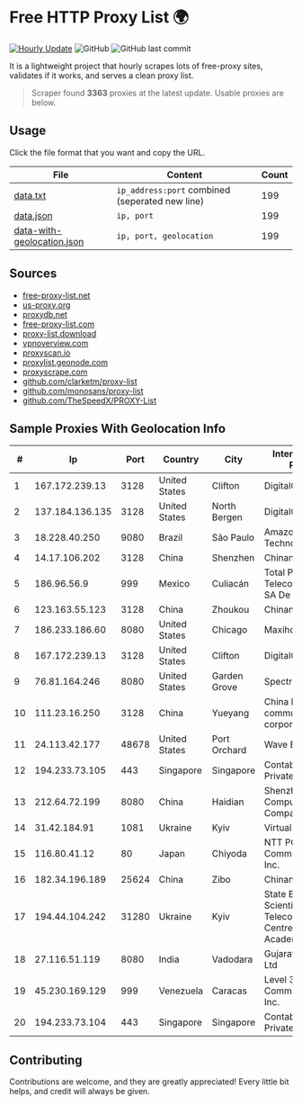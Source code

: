 
# Free HTTP Proxy List 🌍

[![Hourly Update](https://github.com/mertguvencli/http-proxy-list/actions/workflows/main.yml/badge.svg?branch=main)](https://github.com/mertguvencli/http-proxy-list/actions/workflows/main.yml)
![GitHub](https://img.shields.io/github/license/mertguvencli/http-proxy-list)
![GitHub last commit](https://img.shields.io/github/last-commit/mertguvencli/http-proxy-list)

It is a lightweight project that hourly scrapes lots of free-proxy sites, validates if it works, and serves a clean proxy list.


> Scraper found **3363** proxies at the latest update. Usable proxies are below.

## Usage

Click the file format that you want and copy the URL.


|File|Content|Count|
|----|-------|-----|
|[data.txt](https://raw.githubusercontent.com/mertguvencli/http-proxy-list/main/proxy-list/data.txt)|`ip_address:port` combined (seperated new line)|199|
|[data.json](https://raw.githubusercontent.com/mertguvencli/http-proxy-list/main/proxy-list/data.json)|`ip, port`|199|
|[data-with-geolocation.json](https://raw.githubusercontent.com/mertguvencli/http-proxy-list/main/proxy-list/data-with-geolocation.json)|`ip, port, geolocation`|199|

## Sources

* [free-proxy-list.net](https://free-proxy-list.net)
* [us-proxy.org](https://www.us-proxy.org)
* [proxydb.net](http://proxydb.net)
* [free-proxy-list.com](https://free-proxy-list.com/?page=&port=&type%5B%5D=http&type%5B%5D=https&up_time=0&search=Search)
* [proxy-list.download](https://www.proxy-list.download/HTTP)
* [vpnoverview.com](https://vpnoverview.com/privacy/anonymous-browsing/free-proxy-servers)
* [proxyscan.io](https://www.proxyscan.io)
* [proxylist.geonode.com](https://proxylist.geonode.com/api/proxy-list?limit=300&page=1&sort_by=lastChecked&sort_type=desc&protocols=http,https)
* [proxyscrape.com](https://api.proxyscrape.com/v2/?request=displayproxies&protocol=http&timeout=10000&country=all&ssl=all&anonymity=all)
* [github.com/clarketm/proxy-list](https://raw.githubusercontent.com/clarketm/proxy-list/master/proxy-list-raw.txt)
* [github.com/monosans/proxy-list](https://raw.githubusercontent.com/monosans/proxy-list/main/proxies/http.txt)
* [github.com/TheSpeedX/PROXY-List](https://raw.githubusercontent.com/TheSpeedX/PROXY-List/master/http.txt)


## Sample Proxies With Geolocation Info

|#|Ip|Port|Country|City|Internet Service Provider|
|-|--|----|-------|----|-------------------------|
|1|167.172.239.13|3128|United States|Clifton|DigitalOcean, LLC|
|2|137.184.136.135|3128|United States|North Bergen|DigitalOcean, LLC|
|3|18.228.40.250|9080|Brazil|São Paulo|Amazon Technologies Inc.|
|4|14.17.106.202|3128|China|Shenzhen|Chinanet|
|5|186.96.56.9|999|Mexico|Culiacán|Total Play Telecomunicaciones SA De CV|
|6|123.163.55.123|3128|China|Zhoukou|Chinanet|
|7|186.233.186.60|8080|United States|Chicago|Maxihost LTDA|
|8|167.172.239.13|3128|United States|Clifton|DigitalOcean, LLC|
|9|76.81.164.246|8080|United States|Garden Grove|Spectrum|
|10|111.23.16.250|3128|China|Yueyang|China Mobile communications corporation|
|11|24.113.42.177|48678|United States|Port Orchard|Wave Broadband|
|12|194.233.73.105|443|Singapore|Singapore|Contabo Asia Private Limited|
|13|212.64.72.199|8080|China|Haidian|Shenzhen Tencent Computer Systems Company Limited|
|14|31.42.184.91|1081|Ukraine|Kyiv|Virtual Systems LLC|
|15|116.80.41.12|80|Japan|Chiyoda|NTT PC Communications, Inc.|
|16|182.34.196.189|25624|China|Zibo|Chinanet|
|17|194.44.104.242|31280|Ukraine|Kyiv|State Enterprise Scientific and Telecommunication Centre "Ukrainian Academic an|
|18|27.116.51.119|8080|India|Vadodara|Gujarat Telelik Pvt Ltd|
|19|45.230.169.129|999|Venezuela|Caracas|Level 3 Communications, Inc.|
|20|194.233.73.104|443|Singapore|Singapore|Contabo Asia Private Limited|



## Contributing

Contributions are welcome, and they are greatly appreciated! Every
little bit helps, and credit will always be given.

